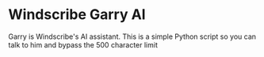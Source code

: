 # Windscribe Garry AI
Garry is Windscribe's AI assistant. This is a simple Python script so you can talk to him and bypass the 500 character limit
